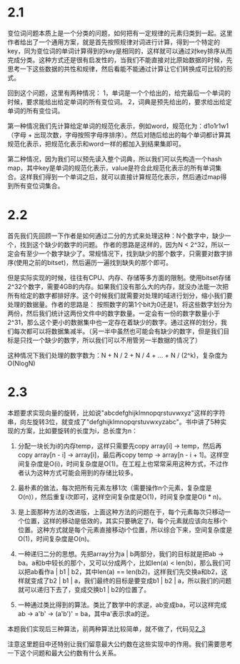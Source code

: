 # 2.1
变位词问题本质上是一个分类的问题，如何把有一定规律的元素归类到一起。这里作者给出了一个通用方案，就是首先按照规律对词进行计算，得到一个特定的key，同为变位词的单词计算得到的key是相同的，这样就可以通过对key排序从而完成分类。这种方式还是很有启发性的，当我们不能直接对比原始数据的时候，先思考一下这些数据的共性和规律，然后看能不能通过计算让它们转换成可比较的形式。

回到这个问题，这里有两种情况：
1，单词是一个个给出的，给完最后一个单词的时候，要求能给出给定单词的所有变位词。
2，词典是预先给出的，要求给出给定单词的所有变位词。

第一种情况我们先计算给定单词的规范化表示，例如word，规范化为：d1o1r1w1（字母 + 出现次数，字母按照字母序排序）。然后对随后给出的每个单词都计算其规范化表示，把规范化表示和word一样的都加入到结果集即可。

第二种情况，因为我们可以预先读入整个词典，所以我们可以先构造一个hash map，其中key是单词的规范化表示，value是符合此规范化表示的所有单词集合。这样我们得到一个单词之后，就可以直接计算规范化表示，然后通过map得到所有变位词集合。

# 2.2
首先我们先回顾一下作者是如何通过二分的方式来处理这种：N个数字中，缺少一个，找到这个缺少的数字的问题。
作者的思路是这样的，因为N < 2^32，所以一定会有至少一个数字缺少了。常规情况下，找到缺少的那个数字，只需要对数字排序(使用之前的bitset)，然后遍历一遍找到缺失的那个即可。

但是实际实现的时候，往往有CPU、内存、存储等多方面的限制。使用bitset存储2^32个数字，需要4GB的内存。如果我们没有那么大的内存，就没办法能一次把所有给定的数字都排好序。这个时候我们就需要对处理的域进行划分，缩小我们要处理的数据量。作者的思路是：
按照数字的第1个bit为0还是1，将这些数字划分为两份，然后我们统计这两份文件中的数字数量。一定会有一份的数字数量小于2^31，那么这个更小的数据集中也一定存在着缺少的数字。通过这样的划分，我们每次都可以将数据集减半。（另一半中虽然也可能会有缺少的数字，但是我们目标是只找一个缺少的数字，所以我们可以不用管另一半数据的情况了）

这种情况下我们处理的数字数为：N + N / 2 + N / 4 + ... + N / (2^k)，复杂度为O(NlogN)

# 2.3
本题要求实现向量的旋转，比如说"abcdefghijklmnopqrstuvwxyz"这样的字符串，向左旋转3位，就变成了"defghijklmnopqrstuvwxyzabc"。书中讲了5种实现的方案，比如要旋转的长度为i，总长度为n：

1. 分配一块长为i的内存temp，这样只需要先copy array[i] -> temp，然后再copy array[n - i] -> array[i]，最后再copy temp -> array[n - i + 1]。这样空间复杂度是O(i)，时间复杂度是O(1)。在工程上也常常采用这种方式，不过作者认为这种方式可能会用到的存储比较多。

2. 最朴素的做法，每次把所有元素左移1次（需要操作n个元素，复杂度是O(n)），然后重复i次即可，这样空间复杂度是O(1)，时间复杂度是O(i * n)。

3. 是上面那种方法的改进版，上面这种方法的问题在于，每个元素每次只移动一个位置，这样的移动是低效的，其实只要确定了i，每个元素就应该向左移i个位置。这种方式就是每个元素直接移动i个位置，所以综合下来，空间复杂度是O(1)，时间复杂度是O(n)。

4. 一种递归二分的思想。先把array分为a | b两部分，我们的目标就是把ab -> ba。a和b中较长的那个，又可以分成两个，比如len(a) < len(b)，那么我们可以把ab看作a | b1 | b2，其中len(a) == len(b2)，这样我们先交换a和b2，这样就变成了b2 | b1 | a，我们最终的目标是要变成b1 | b2 | a，所以我们的问题就可以递归下去了，变成交换b1 | b2的位置了。

5. 一种通过类比得到的算法。类比了数学中的求逆，ab变成ba，可以这样完成 ab -> a'b' -> (a'b')' = ba，其中a'表示求a的逆。

本题我们实现后三种算法，前两种算法比较简单，就不做了，代码见[2_3](./src/2_3.cpp)

注意这里题目中还特别让我们留意最大公约数在这些实现中的作用。我们需要思考一下这个问题和最大公约数有什么关系。